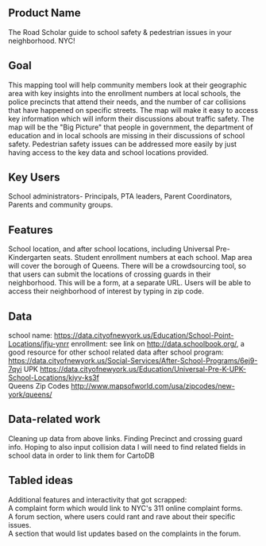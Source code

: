 ## Product Name

The Road Scholar guide to school safety & pedestrian issues in your neighborhood. NYC! 

## Goal

This mapping tool will help community members look at their geographic area with key insights into the enrollment numbers at local schools, the police precincts that attend their needs, and the number of car collisions that have happened on specific streets. The map will make it easy to access key information which will inform their discussions about traffic safety. The map will be the "Big Picture" that people in government, the department of education and in local schools are missing in their discussions of school safety. Pedestrian safety issues can be addressed more easily by just having access to the key data and school locations provided. 

## Key Users
School administrators- Principals, PTA leaders, Parent Coordinators, Parents and community groups. 



## Features
School location, and after school locations, including Universal Pre-Kindergarten seats.
Student enrollment numbers at each school. 
Map area will cover the borough of Queens.
There will be a crowdsourcing tool, so that users can submit the locations of crossing guards in their neighborhood. This will be a form, at a separate URL.
Users will be able to access their neighborhood of interest by typing in zip code. 


## Data

school name: https://data.cityofnewyork.us/Education/School-Point-Locations/jfju-ynrr
enrollment: see link on http://data.schoolbook.org/, a good resource for other school related data
after school program: https://data.cityofnewyork.us/Social-Services/After-School-Programs/6ej9-7qyi
UPK https://data.cityofnewyork.us/Education/Universal-Pre-K-UPK-School-Locations/kiyv-ks3f          
Queens Zip Codes http://www.mapsofworld.com/usa/zipcodes/new-york/queens/


## Data-related work

Cleaning up data from above links. 
Finding Precinct and crossing guard info. 
Hoping to also input collision data
I will need to find related fields in school data in order to link them for CartoDB 

## Tabled ideas
Additional features and interactivity that got scrapped:           
A complaint form which would link to NYC's 311 online complaint forms.            
A forum section, where users could rant and rave about their specific issues.                
A section that would list updates based on the complaints in the forum.            